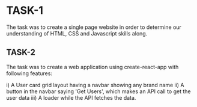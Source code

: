 # TASK-1

The task was to create a single page website in order to determine our understanding of HTML, CSS and Javascript skills along.

## TASK-2

The task was to create a web application using create-react-app with following features:

i) A User card grid layout having a navbar showing any brand name
ii) A button in the navbar saying 'Get Users', which makes an API call to get the user data
iii) A loader while the API fetches the data.
